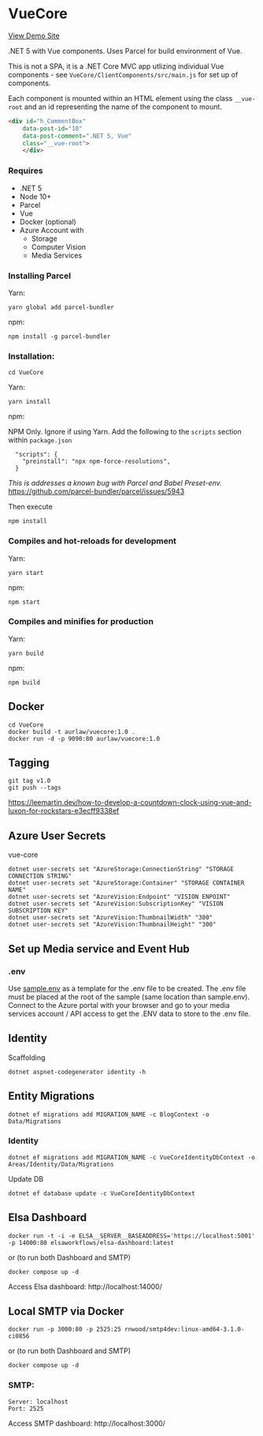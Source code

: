 # VueCore

[View Demo Site](https://vue-core.azurewebsites.net/)

.NET 5 with Vue components. Uses Parcel for build environment of Vue. 

This is not a SPA, it is a .NET Core MVC app utlizing individual Vue components - see ```VueCore/ClientComponents/src/main.js``` for set up of components. 

Each component is mounted within an HTML element using the class `__vue-root` and an id representing the name of the component to mount.

```HTML
<div id="h_CommentBox" 
    data-post-id="10" 
    data-post-comment=".NET 5, Vue" 
    class="__vue-root">
    </div>

```

### Requires
* .NET 5
* Node 10+
* Parcel
* Vue 
* Docker (optional)
* Azure Account with 
  * Storage
  * Computer Vision
  * Media Services


### Installing Parcel
Yarn:

```yarn global add parcel-bundler```

npm:

```npm install -g parcel-bundler```


### Installation:

```
cd VueCore
```

Yarn:

```
yarn install
```

npm:

NPM Only. Ignore if using Yarn. Add the following to the ```scripts``` section within 
```package.json```

```
  "scripts": {
    "preinstall": "npx npm-force-resolutions",
  }
```
*This is addresses a known bug with Parcel and Babel Preset-env.*
https://github.com/parcel-bundler/parcel/issues/5943

Then execute

```
npm install
```

### Compiles and hot-reloads for development
Yarn:

```
yarn start
```

npm:

```
npm start
```

### Compiles and minifies for production
Yarn:

```
yarn build
```

npm:

```
npm build
```

## Docker

```
cd VueCore
docker build -t aurlaw/vuecore:1.0 .
docker run -d -p 9090:80 aurlaw/vuecore:1.0

```

## Tagging

```
git tag v1.0
git push --tags
```

https://leemartin.dev/how-to-develop-a-countdown-clock-using-vue-and-luxon-for-rockstars-e3ecff9338ef

## Azure User Secrets

vue-core

```
dotnet user-secrets set "AzureStorage:ConnectionString" "STORAGE CONNECTION STRING"
dotnet user-secrets set "AzureStorage:Container" "STORAGE CONTAINER NAME"
dotnet user-secrets set "AzureVision:Endpoint" "VISION ENPOINT"
dotnet user-secrets set "AzureVision:SubscriptionKey" "VISION SUBSCRIPTION KEY"
dotnet user-secrets set "AzureVision:ThumbnailWidth" "300"
dotnet user-secrets set "AzureVision:ThumbnailHeight" "300"
```


## Set up Media service and Event Hub

### .env

Use [sample.env](VueCore/sample.env) as a template for the .env file to be created. The .env file must be placed at the root of the sample (same location than sample.env).
Connect to the Azure portal with your browser and go to your media services account / API access to get the .ENV data to store to the .env file.

## Identity

Scaffolding
```
dotnet aspnet-codegenerator identity -h
```

## Entity Migrations

```
dotnet ef migrations add MIGRATION_NAME -c BlogContext -o Data/Migrations
```

### Identity

```
dotnet ef migrations add MIGRATION_NAME -c VueCoreIdentityDbContext -o Areas/Identity/Data/Migrations
```

Update DB
```
dotnet ef database update -c VueCoreIdentityDbContext
```



## Elsa Dashboard

```
docker run -t -i -e ELSA__SERVER__BASEADDRESS='https://localhost:5001' -p 14000:80 elsaworkflows/elsa-dashboard:latest
```
or (to run both Dashboard and SMTP)
```
docker compose up -d
```

Access Elsa dashboard: 
http://localhost:14000/


## Local SMTP via Docker

```
docker run -p 3000:80 -p 2525:25 rnwood/smtp4dev:linux-amd64-3.1.0-ci0856
```

or (to run both Dashboard and SMTP)

```
docker compose up -d
```

### SMTP:

```
Server: localhost
Port: 2525
```

Access SMTP dashboard: 
http://localhost:3000/